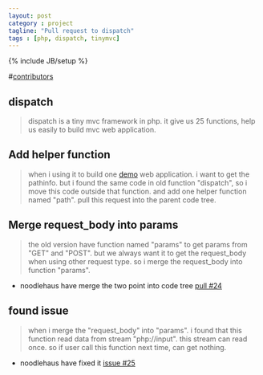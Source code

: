 ```yaml
---
layout: post
category : project
tagline: "Pull request to dispatch"
tags : [php, dispatch, tinymvc]
---
```

{% include JB/setup %}

#[contributors](https://github.com/noodlehaus/dispatch#credits-and-contributors)

## dispatch
> dispatch is a tiny mvc framework in php. 
> it give us 25 functions, help us easily to build mvc web application. 

## Add helper function 
> when i using it to build one [demo](https://github.com/lloydzhou/tinymvc) web application. 
> i want to get the pathinfo.
> but i found the same code in old function "dispatch", so i move this code outside that function.
> and add one helper function named "path". pull this request into the parent code tree. 

## Merge request_body into params
> the old version have function named "params" to get params from "GET" and "POST".
> but we always want it to get the request_body when using other request type.
> so i merge the request_body into function "params". 

* noodlehaus have merge the two point into code tree [pull #24](https://github.com/noodlehaus/dispatch/pull/24)

## found issue 
> when i merge the "request_body" into "params". 
> i found that this function read data from stream "php://input".
> this stream can read once. 
> so if user call this function next time, can get nothing.

* noodlehaus have fixed it [issue #25](https://github.com/noodlehaus/dispatch/issues/25)
